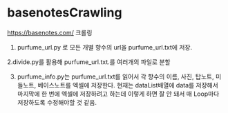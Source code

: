 # basenotesCrawling

https://basenotes.com/ 크롤링

1. purfume_url.py 로 모든 개별 향수의 url을 purfume_url.txt에 저장.

2.divide.py를 활용해 purfume_url.txt.를 여러개의 파일로 분할

3. purfume_info.py는 purfume_url.txt를 읽어서 각 향수의 이름, 사진, 탑노트, 미들노트, 베이스노트를 엑셀에 저장한다.
   현재는 dataList배열에 data를 저장해서 마지막에 한 번에 엑셀에 저장하려고 하는데 이렇게 하면 잘 안 돼서 매 Loop마다 저장하도록 수정해야할 것 같음.
